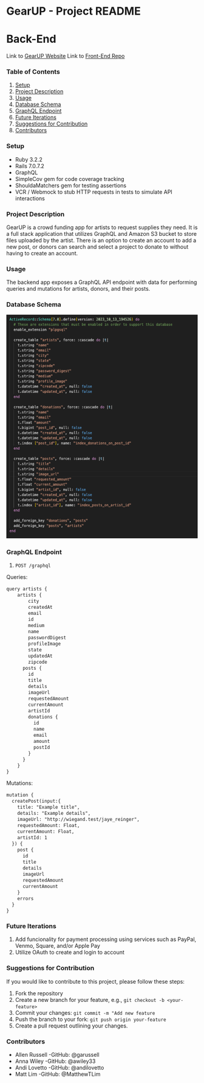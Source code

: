 # GearUP - Project README
# Back-End

Link to [GearUP Website]()
Link to [Front-End Repo]()

### Table of Contents
1. [Setup](#setup)
2. [Project Description](#project-description)
3. [Usage](#usage)
4. [Database Schema](#database-schema)
5. [GraphQL Endpoint](#graphql-endpoint)
6. [Future Iterations](#future-iterations)
7. [Suggestions for Contribution](#suggestions-for-contribution)
8. [Contributors](#contributors)

### Setup
- Ruby 3.2.2
- Rails 7.0.7.2
- GraphQL
- SimpleCov gem for code coverage tracking
- ShouldaMatchers gem for testing assertions
- VCR / Webmock to stub HTTP requests in tests to simulate API interactions

### Project Description
GearUP is a crowd funding app for artists to request supplies they need.  It is a full stack application that utilizes GraphQL and Amazon S3 bucket to store files uploaded by the artist.  There is an option to create an account to add a new post, or donors can search and select a project to donate to without having to create an account.

### Usage
The backend app exposes a GraphQL API endpoint with data for performing queries and mutations for artists, donors, and their posts.  

### Database Schema
![](2023-10-16-08-29-22.png)

### GraphQL Endpoint

1. `POST /graphql`

Queries:
```
query artists {
    artists {
        city
        createdAt
        email
        id
        medium
        name
        passwordDigest
        profileImage
        state
        updatedAt
        zipcode
      posts {
        id
        title
        details
        imageUrl
        requestedAmount
        currentAmount
        artistId
        donations {
          id
          name
          email
          amount
          postId
        }
      }
    }
}
```

Mutations:
```
mutation {
  createPost(input:{
    title: "Example title",
    details: "Example details",
    imageUrl: "http://wiegand.test/jaye_reinger",
    requestedAmount: Float,
    currentAmount: Float,
    artistId: 1
  }) {
    post {
      id
      title
      details
      imageUrl
      requestedAmount
      currentAmount
    }
    errors
  }
}
```
### Future Iterations
1. Add funcionality for payment processing using services such as PayPal, Venmo, Square, and/or Apple Pay
2. Utilize OAuth to create and login to account

### Suggestions for Contribution
If you would like to contribute to this project, please follow these steps:
1. Fork the repository
2. Create a new branch for your feature, e.g., `git checkout -b <your-feature>`
3. Commit your changes: `git commit -m "Add new feature`
4. Push the branch to your fork: `git push origin your-feature`
5. Create a pull request outlining your changes.

### Contributors 
- Allen Russell -GitHub: @garussell
- Anna Wiley -GitHub: @awiley33
- Andi Lovetto -GitHub: @andilovetto
- Matt Lim -GitHub: @MatthewTLim
